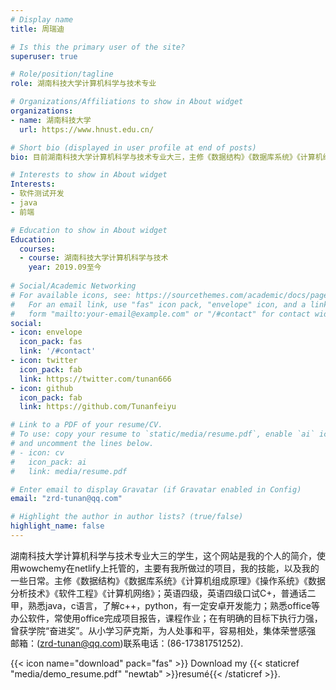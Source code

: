 ```yaml
---
# Display name
title: 周瑞迪

# Is this the primary user of the site?
superuser: true

# Role/position/tagline
role: 湖南科技大学计算机科学与技术专业

# Organizations/Affiliations to show in About widget
organizations:
- name: 湖南科技大学
  url: https://www.hnust.edu.cn/

# Short bio (displayed in user profile at end of posts)
bio: 目前湖南科技大学计算机科学与技术专业大三，主修《数据结构》《数据库系统》《计算机组成原理》《操作系统》《数据分析技术》《软件工程》《计算机网络》；英语四级，英语四级口试C+，普通话二甲，熟悉java，c语言，了解c++，python，有一定安卓开发能力；熟悉office等办公软件，常使用office完成项目报告，课程作业；在有明确的目标下执行力强，曾获学院“奋进奖”。

# Interests to show in About widget
Interests:
- 软件测试开发
- java
- 前端

# Education to show in About widget
Education:
  courses:
  - course: 湖南科技大学计算机科学与技术
    year: 2019.09至今
    
# Social/Academic Networking
# For available icons, see: https://sourcethemes.com/academic/docs/page-builder/#icons
#   For an email link, use "fas" icon pack, "envelope" icon, and a link in the
#   form "mailto:your-email@example.com" or "/#contact" for contact widget.
social:
- icon: envelope
  icon_pack: fas
  link: '/#contact'
- icon: twitter
  icon_pack: fab
  link: https://twitter.com/tunan666
- icon: github
  icon_pack: fab
  link: https://github.com/Tunanfeiyu

# Link to a PDF of your resume/CV.
# To use: copy your resume to `static/media/resume.pdf`, enable `ai` icons in `params.toml`, 
# and uncomment the lines below.
# - icon: cv
#   icon_pack: ai
#   link: media/resume.pdf

# Enter email to display Gravatar (if Gravatar enabled in Config)
email: "zrd-tunan@qq.com"

# Highlight the author in author lists? (true/false)
highlight_name: false
---
```

湖南科技大学计算机科学与技术专业大三的学生，这个网站是我的个人的简介，使用wowchemy在netlify上托管的，主要有我所做过的项目，我的技能，以及我的一些日常。主修《数据结构》《数据库系统》《计算机组成原理》《操作系统》《数据分析技术》《软件工程》《计算机网络》；英语四级，英语四级口试C+，普通话二甲，熟悉java，c语言，了解c++，python，有一定安卓开发能力；熟悉office等办公软件，常使用office完成项目报告，课程作业；在有明确的目标下执行力强，曾获学院“奋进奖”。从小学习萨克斯，为人处事和平，容易相处，集体荣誉感强
邮箱：(zrd-tunan@qq.com)联系电话：(86-17381751252).



{{< icon name="download" pack="fas" >}} Download my {{< staticref "media/demo_resume.pdf" "newtab" >}}resumé{{< /staticref >}}.

